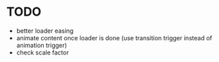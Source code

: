 # TODO

- better loader easing
- animate content once loader is done (use transition trigger instead of animation trigger)
- check scale factor
